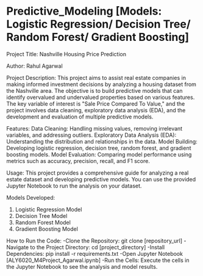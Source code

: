 # Predictive_Modeling [Models: Logistic Regression/ Decision Tree/ Random Forest/ Gradient Boosting]

Project Title:
Nashville Housing Price Prediction

Author:
Rahul Agarwal

Project Description:
This project aims to assist real estate companies in making informed investment decisions by analyzing a housing dataset from the Nashville area. The objective is to build predictive models that can identify overvalued and undervalued properties based on various features. The key variable of interest is "Sale Price Compared To Value," and the project involves data cleaning, exploratory data analysis (EDA), and the development and evaluation of multiple predictive models.

Features:
Data Cleaning: Handling missing values, removing irrelevant variables, and addressing outliers.
Exploratory Data Analysis (EDA): Understanding the distribution and relationships in the data.
Model Building: Developing logistic regression, decision tree, random forest, and gradient boosting models.
Model Evaluation: Comparing model performance using metrics such as accuracy, precision, recall, and F1 score.

Usage:
This project provides a comprehensive guide for analyzing a real estate dataset and developing predictive models. You can use the provided Jupyter Notebook to run the analysis on your dataset.

Models Developed:
1. Logistic Regression Model
2. Decision Tree Model
3. Random Forest Model
4. Gradient Boosting Model

How to Run the Code:
-Clone the Repository: git clone [repository_url]
-Navigate to the Project Directory: cd [project_directory]
-Install Dependencies: pip install -r requirements.txt
-Open Jupyter Notebook [ALY6020_M4Project_Agarwal.ipynb]
-Run the Cells: Execute the cells in the Jupyter Notebook to see the analysis and model results.
